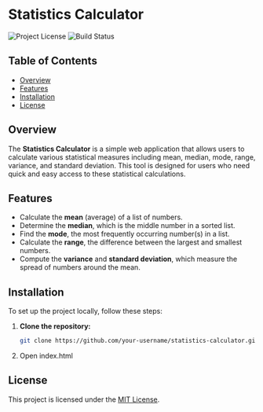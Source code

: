 # Statistics Calculator

![Project License](https://img.shields.io/badge/license-MIT-blue.svg)
![Build Status](https://img.shields.io/badge/build-passing-brightgreen.svg)

## Table of Contents
- [Overview](#overview)
- [Features](#features)
- [Installation](#installation)
- [License](#license)


## Overview
The **Statistics Calculator** is a simple web application that allows users to calculate various statistical measures including mean, median, mode, range, variance, and standard deviation. This tool is designed for users who need quick and easy access to these statistical calculations.

## Features
- Calculate the **mean** (average) of a list of numbers.
- Determine the **median**, which is the middle number in a sorted list.
- Find the **mode**, the most frequently occurring number(s) in a list.
- Calculate the **range**, the difference between the largest and smallest numbers.
- Compute the **variance** and **standard deviation**, which measure the spread of numbers around the mean.

## Installation
To set up the project locally, follow these steps:

1. **Clone the repository:**
   ```bash
   git clone https://github.com/your-username/statistics-calculator.git
    ```
2. 
    Open index.html


## License

This project is licensed under the [MIT License](LICENSE). 

